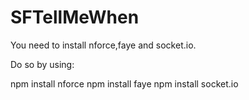 SFTellMeWhen
============

You need to install nforce,faye and socket.io.

Do so by using:

npm install nforce
npm install faye
npm install socket.io

